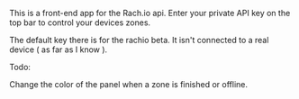 
This is a front-end app for the Rach.io api.  Enter your private API key on the top bar to control your devices zones.

The default key there is for the rachio beta.  It isn't connected to a real device ( as far as I know ).

Todo:

Change the color of the panel when a zone is finished or offline.



